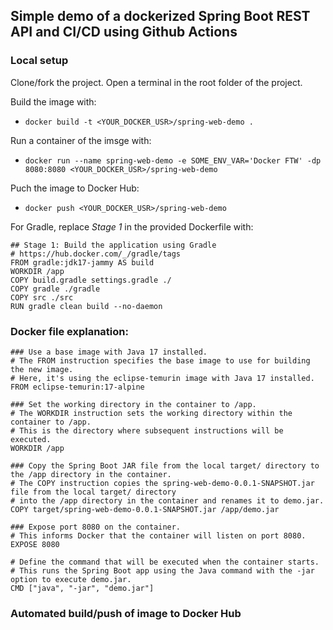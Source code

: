 ## Simple demo of a dockerized Spring Boot REST API and CI/CD using Github Actions

### Local setup

Clone/fork the project. Open a terminal in the root folder of the project.

Build the image with:
* ``docker build -t <YOUR_DOCKER_USR>/spring-web-demo .``

Run a container of the imsge with:
* ``docker run --name spring-web-demo -e SOME_ENV_VAR='Docker FTW' -dp 8080:8080 <YOUR_DOCKER_USR>/spring-web-demo``

Puch the image to Docker Hub:
* ``docker push <YOUR_DOCKER_USR>/spring-web-demo``

For Gradle, replace _Stage 1_ in the provided Dockerfile with:
```
## Stage 1: Build the application using Gradle
# https://hub.docker.com/_/gradle/tags
FROM gradle:jdk17-jammy AS build
WORKDIR /app
COPY build.gradle settings.gradle ./
COPY gradle ./gradle
COPY src ./src
RUN gradle clean build --no-daemon
```

### Docker file explanation:
```
### Use a base image with Java 17 installed.
# The FROM instruction specifies the base image to use for building the new image.
# Here, it's using the eclipse-temurin image with Java 17 installed.
FROM eclipse-temurin:17-alpine

### Set the working directory in the container to /app.
# The WORKDIR instruction sets the working directory within the container to /app.
# This is the directory where subsequent instructions will be executed.
WORKDIR /app

### Copy the Spring Boot JAR file from the local target/ directory to the /app directory in the container.
# The COPY instruction copies the spring-web-demo-0.0.1-SNAPSHOT.jar file from the local target/ directory 
# into the /app directory in the container and renames it to demo.jar.
COPY target/spring-web-demo-0.0.1-SNAPSHOT.jar /app/demo.jar

### Expose port 8080 on the container.
# This informs Docker that the container will listen on port 8080.
EXPOSE 8080

# Define the command that will be executed when the container starts.
# This runs the Spring Boot app using the Java command with the -jar option to execute demo.jar.
CMD ["java", "-jar", "demo.jar"]
```

### Automated build/push of image to Docker Hub

